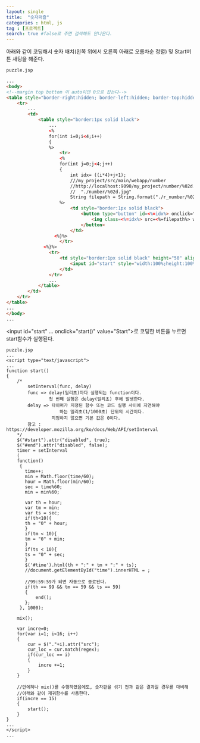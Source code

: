```yaml
---
layout: single
title:  "숫자퍼즐"
categories : html, js
tag : [프로젝트]
search: true #false로 주면 검색해도 안나온다.
---
```


아래와 같이 코딩해서 숫자 배치(왼쪽 위에서 오른쪽 아래로 오름차순 정렬) 및  Start버튼 새팅을 해준다.

```html
puzzle.jsp

...
<body>
<!--margin top bottom 이 auto이면 0으로 잡는다-->
<table style="border-right:hidden; border-left:hidden; border-top:hidden; border-bottom:hidden; margin-top:100px;  margin-left:auto; margin-right:auto;">
	<tr>
		...
		<td>
			<table style="border:1px solid black">
				...	
				<%
				for(int i=0;i<4;i++)
				{				
				%>
					<tr>	
					<%
					for(int j=0;j<4;j++)
					{	
						int idx= ((i*4)+j+1);
						///my_project/src/main/webapp/number
						//http://localhost:9090/my_project/number/%02d.jpg
						//	"./number/%02d.jpg"
						String filepath = String.format("./r_number/%02d.jpg", (i*4)+j+1);
					%>
						<td style="border:1px solid black">				
							<button type="button" id=<%=idx%> onclick="move(<%=idx%>)"disabled="disabled">
								<img class=<%=idx%> src=<%=filepath%> width=100; height=100;>
							</button>
						</td>						
				  <%}%>
					</tr>		
			  <%}%>
				<tr>
					<td style="border:1px solid black" height="50" align="center" colspan="4">
						<input id="start" style="width:100%;height:100%; font-size:30px; background-color:#54d5ff" type="button"onclick="start()" value="Start"></input>	
					</td>				
				</tr>
				...	 
			</table>							
		</td>			
	</tr>			
</table>
...
</body>   
...    
```

<input id="start" ... onclick="start()" value="Start"></input>로 코딩한 버튼을 누르면 start함수가 실행된다.	

	puzzle.jsp
	...
	<script type="text/javascript">
	...
	function start() 
	{	
		/*
			setInterval(func, delay)	
			func => delay(밀리초)마다 실행되는 function이다. 
					첫 번째 실행은 delay(밀리초) 후에 발생한다.		
			delay => 타이머가 지정된 함수 또는 코드 실행 사이에 지연해야 
						하는 밀리초(1/1000초) 단위의 시간이다. 
					 지정하지 않으면 기본 값은 0이다.
			참고 : https://developer.mozilla.org/ko/docs/Web/API/setInterval
		*/
		$("#start").attr("disabled", true);
		$("#end").attr("disabled", false);
	    timer = setInterval
	    (
	    function()
	     {
	       time++;
	       min = Math.floor(time/60);
	       hour = Math.floor(min/60);
	       sec = time%60;
	       min = min%60;
	
	       var th = hour;
	       var tm = min;
	       var ts = sec;
	       if(th<10){
	       th = "0" + hour;
	       }
	       if(tm < 10){
	       tm = "0" + min;
	       }
	       if(ts < 10){
	       ts = "0" + sec;
	       }
	       $('#time').html(th + ":" + tm + ":" + ts);
	       //document.getElementById("time").innerHTML = ;
	       	       
	       //99:59:59가 되면 자동으로 종료된다.
	       if(th == 99 && tm == 59 && ts == 59)
	       {
	    	   end();    	   
	       };
	     }, 1000);		
	  
		mix();
		
		var incre=0;
		for(var i=1; i<16; i++)
		{	
			cur = $("."+i).attr("src");
			cur_loc = cur.match(regex);
			if(cur_loc == i)
			{
				incre +=1;					
			}
		}
		
		//만에하나 mix()를 수행하였음에도, 숫자판을 섞기 전과 같은 결과일 경우를 대비해
		//아래와 같이 재귀함수를 사용한다.
		if(incre == 15)
		{
			start(); 		
		}		
	}
	...
	</script>
	...
